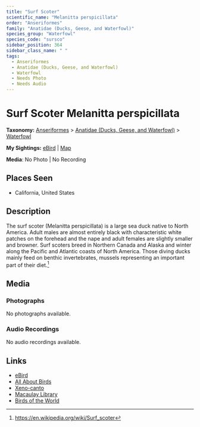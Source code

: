 ```yaml
---
title: "Surf Scoter"
scientific_name: "Melanitta perspicillata"
order: "Anseriformes"
family: "Anatidae (Ducks, Geese, and Waterfowl)"
species_group: "Waterfowl"
species_code: "sursco"
sidebar_position: 364
sidebar_class_name: " "
tags: 
  - Anseriformes
  - Anatidae (Ducks, Geese, and Waterfowl)
  - Waterfowl
  - Needs Photo
  - Needs Audio
---
```


# Surf Scoter <span className='sci_name'>Melanitta perspicillata</span>

**Taxonomy:** [Anseriformes](/tags/anseriformes) > [Anatidae (Ducks, Geese, and Waterfowl)](/tags/anatidae-ducks-geese-and-waterfowl) > [Waterfowl](/tags/waterfowl)

**My Sightings:** [eBird](https://ebird.org/lifelist?r=world&time=life&spp=sursco) | [Map](/map?species_code=sursco)

**Media**: No Photo | No Recording

## Places Seen

* California, United States

## Description
The surf scoter (Melanitta perspicillata) is a large sea duck native to North America. Adult males are almost entirely black with characteristic white patches on the forehead and the nape and adult females are slightly smaller and browner. Surf scoters breed in Northern Canada and Alaska and winter along the Pacific and Atlantic coasts of North America. Those diving ducks mainly feed on benthic invertebrates, mussels representing an important part of their diet.[^1]

[^1]: https://en.wikipedia.org/wiki/Surf_scoter

## Media
### Photographs
No photographs available.

### Audio Recordings
No audio recordings available.

## Links
* [eBird](https://ebird.org/species/sursco) 
* [All About Birds](https://www.allaboutbirds.org/guide/sursco) 
* [Xeno-canto](https://www.xeno-canto.org/species/melanitta-perspicillata) 
* [Macaulay Library](https://search.macaulaylibrary.org/catalog?taxonCode=sursco&sort=rating_rank_desc)
* [Birds of the World](https://birdsoftheworld.org/bow/species/sursco)
